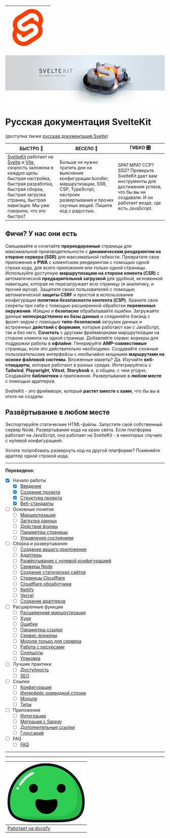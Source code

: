 |![icon](_media/favicon.png)|
|--|
![logo](_media/sk.png)

# Русская документация SvelteKit

(доступна также [русская документация Svelte](https://romkar.github.io/svelte-docs-rus/))

| БЫСТРО 🚀 | ВЕСЕЛО 🎉 | ГИБКО 🎛️|
|--|--|--|
| [SvelteKit](https://kit.svelte.dev/) работает на [Svelte](https://svelte.dev/) и [Vite](https://vitejs.dev/), скорость заложена в каждую щель: быстрая настройка, быстрая разработка, быстрая сборка, быстрая загрузка страниц, быстрая навигация. Мы уже говорили, что это быстро? | Больше не нужно тратить дни на выяснение конфигурации bundler, маршрутизации, SSR, CSP, TypeScript, настроек развертывания и прочих скучных вещей. Пишите код с радостью. | SPA? MPA? ССР? SSG? Проверьте. SvelteKit дает вам инструменты для достижения успеха, что бы вы ни создавали. И он работает везде, где есть JavaScript. |



## Фичи? У нас они есть

Смешивайте и сочетайте **пререндеренные** страницы для максимальной производительности с **динамическим рендерингом на стороне сервера (SSR)** для максимальной гибкости. Превратите свое приложение в **PWA** с клиентским рендерингом с помощью одной строки кода, для всего приложения или только одной страницы. Используйте доступную **маршрутизацию на стороне клиента (CSR)** с автоматической **предварительной загрузкой** для удобной, мгновенной навигации, которая не перезагружает всю страницу (и аналитику, и прочий мусор). Защитите своих пользователей с помощью автоматической **защиты CSRF** и простой в использовании конфигурации **политики безопасности контента (CSP)**. Храните свои секреты при себе с помощью расширенной обработки **переменных окружения**. Изящно и **безопасно** обрабатывайте ошибки. Загружайте данные **непосредственно из базы данных** и соединяйте бэкэнд с фронт-эндом с помощью **типо-безопасной** загрузки данных и встроенных **действий с формами**, которые работают как с JavaScript, так и без него. **Сочетать** с другими фреймворками маршрутизации на стороне клиента на одной странице. Добавляйте сервис воркеры для поддержки работы в **офлайне**. Генерируйте **AMP-совместимые** страницы, если это действительно необходимо. Создавайте сложные пользовательские интерфейсы с необычайно мощными **маршрутами на основе файловой системы**. Вложенные макеты? Да. Изучайте **веб-стандарты**, которые работают в разных средах. Интегрируйтесь с **Tailwind**, **Playwright**, **Vitest**, **Storybook** и, в общем, с чем угодно. Создавайте **библиотеки** и приложения. Развертывание в **любом месте** с помощью адаптеров.

SvelteKit - это фреймворк, который **растет вместе с вами**, что бы вы в итоге ни создали.


## Развёртывание в любом месте

Экспортируйте статические HTML-файлы. Запустите свой собственный сервер Node. Развертывание кода на краю света. Если платформа работает на JavaScript, она работает на SvelteKit - в некоторых случаях с нулевой конфигурацией.

Хотите попробовать развернуть код на другой платформе? Поменяйте адаптер одной строкой кода.


---
**Переведено:**

- [x] Начало работы
  - [x] [Введение](10-getting-started/10-introduction.md)
  - [x] [Создание проекта](10-getting-started/20-creating-a-project.md)
  - [x] [Структура проекта](10-getting-started/30-project-structure.md)
  - [x] [Веб-стандарты](10-getting-started/40-web-standards.md)
- [ ] Основные понятия
  - [ ] [Маршрутизация](20-core-concepts/10-routing.md)
  - [ ] [Загрузка данных](20-core-concepts/20-load.md)
  - [ ] [Действия формы](20-core-concepts/30-form-actions.md)
  - [ ] [Параметры страницы](20-core-concepts/40-page-options.md)
  - [ ] [Управление состоянием](20-core-concepts/50-state-management.md)
- [ ] Сборка и развертывание
  - [ ] [Создание вашего приложения](25-build-and-deploy/10-building-your-app.md)
  - [ ] [Адаптеры](25-build-and-deploy/20-adapters.md)
  - [ ] [Развёртывание с нулевой конфигурацией](25-build-and-deploy/30-adapter-auto.md)
  - [ ] [Серверы Node](25-build-and-deploy/40-adapter-node.md)
  - [ ] [Создание статических сайтов](25-build-and-deploy/50-adapter-static.md)
  - [ ] [Страницы Cloudflare](25-build-and-deploy/60-adapter-cloudflare.md)
  - [ ] [Cloudflare обработчики](25-build-and-deploy/70-adapter-cloudflare-workers.md)
  - [ ] [Netlify](25-build-and-deploy/80-adapter-netlify.md)
  - [ ] [Vercel](25-build-and-deploy/90-adapter-vercel.md)
  - [ ] [Создание адаптеров](25-build-and-deploy/99-writing-adapters.md)
- [ ] Расширенные функции
  - [ ] [Расширенная маршрутизация](30-advanced/10-advanced-routing.md)
  - [ ] [Хуки](30-advanced/20-hooks.md)
  - [ ] [Ошибки](30-advanced/25-errors.md)
  - [ ] [Параметры ссылок](30-advanced/30-link-options.md)
  - [ ] [Сервис-воркеры](30-advanced/40-service-workers.md)
  - [ ] [Модули только для сервера](30-advanced/50-server-only-modules.md)
  - [ ] [Работа с ресурсами](30-advanced/60-assets.md)
  - [ ] [Снэпшоты](30-advanced/65-snapshots.md)
  - [ ] [Упаковка](30-advanced/70-packaging.md)
- [ ] Лучшие практики
  - [ ] [Доступность](40-best-practices/10-accessibility.md)
  - [ ] [SEO](40-best-practices/20-seo.md)
- [ ] Ссылки
  - [ ] [Конфигурация](50-reference/10-configuration.md)
  - [ ] [Интерфейс командной строки](50-reference/20-cli.md)
  - [ ] [Модули](50-reference/30-modules.md)
  - [ ] [Типы](50-reference/40-types.md)
- [ ] Приложение
  - [ ] [Интеграции](60-appendix/05-integrations.md)
  - [ ] [Миграция с Sapper](60-appendix/10-migrating.md)
  - [ ] [Дополнительные ссылки](60-appendix/20-additional-resources.md)
  - [ ] [Глоссарий](60-appendix/30-glossary.md)
- [ ] FAQ
  - [ ] [FAQ](FAQ.md)
---



---
|![icon_docsify](_media/icon_docsify.svg)|
|--|
|[Работает на docsify](https://docsify.js.org)|